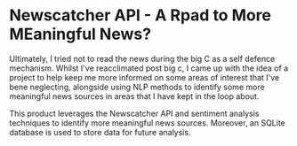 # Newscatcher API - A Rpad to More MEaningful News? 

Ultimately, I tried not to read the news during the big C as a self defence mechanism. Whilst I've reacclimated post big c, I came up with the idea of a project to help keep me more informed on some areas of interest that I've bene neglecting, 
alongside using NLP methods to identify some more meaningful news sources in areas that I have kept in the loop about. 


This product leverages the Newscatcher API and sentiment analysis techniques to identify more meaningful news sources. Moreover, an SQLite database is used to store data for future analysis.
